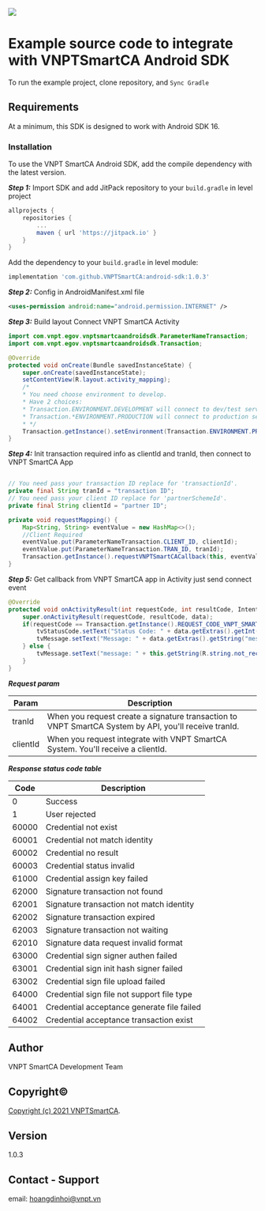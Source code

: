[![](https://jitpack.io/v/VNPTSmartCA/android-sdk.svg)](https://jitpack.io/#VNPTSmartCA/android-sdk)

# Example source code to integrate with VNPTSmartCA Android SDK

To run the example project, clone repository, and `Sync Gradle`

## Requirements

At a minimum, this SDK is designed to work with Android SDK 16.

### Installation

To use the VNPT SmartCA Android SDK, add the compile dependency with the latest version.

***Step 1:*** Import SDK and add JitPack repository to your `build.gradle` in level project

```gradle
allprojects {
    repositories {
        ...
        maven { url 'https://jitpack.io' }
    }
}
```

Add the dependency to your `build.gradle` in level module:

```gradle
implementation 'com.github.VNPTSmartCA:android-sdk:1.0.3'
```

***Step 2:*** Config in AndroidManifest.xml file

```xml
<uses-permission android:name="android.permission.INTERNET" />
```

***Step 3:*** Build layout Connect VNPT SmartCA Activity

```java
import com.vnpt.egov.vnptsmartcaandroidsdk.ParameterNameTransaction;
import com.vnpt.egov.vnptsmartcaandroidsdk.Transaction;

@Override
protected void onCreate(Bundle savedInstanceState) {
    super.onCreate(savedInstanceState);
    setContentView(R.layout.activity_mapping);
    /*
    * You need choose environment to develop.
    * Have 2 choices: 
    * Transaction.ENVIRONMENT.DEVELOPMENT will connect to dev/test server
    * Transaction.*ENVIRONMENT.PRODUCTION will connect to production server
    * */
    Transaction.getInstance().setEnvironment(Transaction.ENVIRONMENT.PRODUCTION);
}
```

***Step 4:*** Init transaction required info as clientId and tranId, then connect to VNPT SmartCA App

```java

// You need pass your transaction ID replace for 'transactionId'.
private final String tranId = "transaction ID";
// You need pass your client ID replace for 'partnerSchemeId'. 
private final String clientId = "partner ID"; 

private void requestMapping() {
    Map<String, String> eventValue = new HashMap<>();
    //Client Required
    eventValue.put(ParameterNameTransaction.CLIENT_ID, clientId);
    eventValue.put(ParameterNameTransaction.TRAN_ID, tranId);
    Transaction.getInstance().requestVNPTSmartCACallback(this, eventValue);
}
```

***Step 5:*** Get callback from VNPT SmartCA app in Activity just send connect event

```java
@Override
protected void onActivityResult(int requestCode, int resultCode, Intent data) {
    super.onActivityResult(requestCode, resultCode, data);
    if(requestCode == Transaction.getInstance().REQUEST_CODE_VNPT_SMARTCA && resultCode == 0) {
        tvStatusCode.setText("Status Code: " + data.getExtras().getInt("status"));
        tvMessage.setText("Message: " + data.getExtras().getString("message"));
    } else {
        tvMessage.setText("message: " + this.getString(R.string.not_receive_info_err));
    }
}
```

***Request param***

| Param    | Description                                                                                           |
|----------|-------------------------------------------------------------------------------------------------------|
| tranId   | When you request create a signature transaction to VNPT SmartCA System by API, you'll receive tranId. |
| clientId | When you request integrate with VNPT SmartCA System. You'll receive a clientId.                       |

***Response status code table***

| Code  | Description                                |
|-------|--------------------------------------------|
| 0     | Success                                    |
| 1     | User rejected                              |
| 60000 | Credential not exist                       |
| 60001 | Credential not match identity              |
| 60002 | Credential no result                       |
| 60003 | Credential status invalid                  |
| 61000 | Credential assign key failed               |
| 62000 | Signature transaction not found            |
| 62001 | Signature transaction not match identity   |
| 62002 | Signature transaction expired              |
| 62003 | Signature transaction not waiting          |
| 62010 | Signature data request invalid format      |
| 63000 | Credential sign signer authen failed       |
| 63001 | Credential sign init hash signer failed    |
| 63002 | Credential sign file upload failed         |
| 64000 | Credential sign file not support file type |
| 64001 | Credential acceptance generate file failed |
| 64002 | Credential acceptance transaction exist    |

## Author

VNPT SmartCA Development Team

## Copyright©

[Copyright (c) 2021 VNPTSmartCA](https://github.com/VNPTSmartCA/android-sdk-example/blob/master/LICENSE).

## Version

1.0.3

## Contact - Support

email: hoangdinhoi@vnpt.vn
